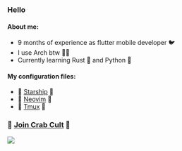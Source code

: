 ### Hello
#### About me:
- 9 months of experience as flutter mobile developer 🐦 
- I use Arch btw 🐧🩵
- Currently learning Rust 🦀 and Python 🐍

#### My configuration files:
- 📗 [Starship](https://github.com/Talandar99/starship_config) 📗
- 📗 [Neovim](https://github.com/Talandar99/nvim_config) 📗
- 📗 [Tmux](https://github.com/Talandar99/tmux_config) 📗

### 🦀 [Join Crab Cult](https://www.rust-lang.org/learn/get-started) 🦀 
[<img src="https://www.codewars.com/users/Talandar99/badges/small">](https://www.codewars.com/users/Talandar99)



